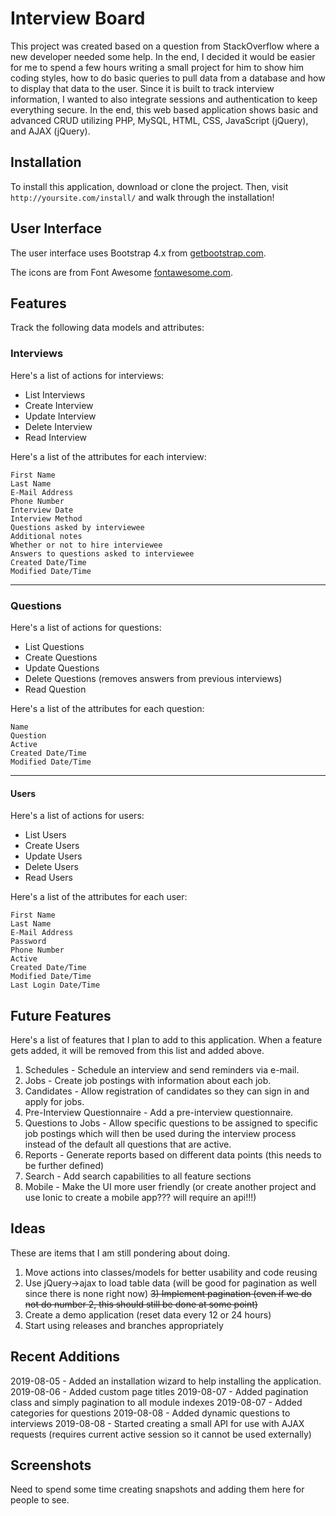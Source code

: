 # Interview Board

This project was created based on a question from StackOverflow where a new developer needed some help. In the end, I decided it would be easier for me to spend a few hours writing a small project for him to show him coding styles, how to do basic queries to pull data from a database and how to display that data to the user. Since it is built to track interview information, I wanted to also integrate sessions and authentication to keep everything secure. In the end, this web based application shows basic and advanced CRUD utilizing PHP, MySQL, HTML, CSS, JavaScript (jQuery), and AJAX (jQuery).

## Installation

To install this application, download or clone the project. Then, visit `http://yoursite.com/install/` and walk through the installation!

## User Interface

The user interface uses Bootstrap 4.x from [getbootstrap.com](https://getbootstrap.com/).

The icons are from Font Awesome [fontawesome.com](https://fontawesome.com).

## Features

Track the following data models and attributes:

### Interviews

Here's a list of actions for interviews:

 - List Interviews
 - Create Interview
 - Update Interview
 - Delete Interview
 - Read Interview

Here's a list of the attributes for each interview:

```
First Name
Last Name
E-Mail Address
Phone Number
Interview Date
Interview Method
Questions asked by interviewee
Additional notes
Whether or not to hire interviewee
Answers to questions asked to interviewee
Created Date/Time
Modified Date/Time
```

-----

### Questions

Here's a list of actions for questions:

 - List Questions
 - Create Questions
 - Update Questions
 - Delete Questions (removes answers from previous interviews)
 - Read Question

Here's a list of the attributes for each question:

```
Name
Question
Active
Created Date/Time
Modified Date/Time
```

-----

#### Users

Here's a list of actions for users:

 - List Users
 - Create Users
 - Update Users
 - Delete Users
 - Read Users

Here's a list of the attributes for each user:

```
First Name
Last Name
E-Mail Address
Password
Phone Number
Active
Created Date/Time
Modified Date/Time
Last Login Date/Time
```

## Future Features

Here's a list of features that I plan to add to this application. When a feature gets added, it will be removed from this list and added above.

1) Schedules - Schedule an interview and send reminders via e-mail.
2) Jobs - Create job postings with information about each job.
3) Candidates - Allow registration of candidates so they can sign in and apply for jobs.
4) Pre-Interview Questionnaire - Add a pre-interview questionnaire.
5) Questions to Jobs - Allow specific questions to be assigned to specific job postings which will then be used during the interview process instead of the default all questions that are active.
6) Reports - Generate reports based on different data points (this needs to be further defined)
7) Search - Add search capabilities to all feature sections
8) Mobile - Make the UI more user friendly (or create another project and use Ionic to create a mobile app??? will require an api!!!)

## Ideas

These are items that I am still pondering about doing.

1) Move actions into classes/models for better usability and code reusing
2) Use jQuery->ajax to load table data (will be good for pagination as well since there is none right now)
~~3) Implement pagination (even if we do not do number 2, this should still be done at some point)~~
4) Create a demo application (reset data every 12 or 24 hours)
5) Start using releases and branches appropriately

## Recent Additions

2019-08-05 - Added an installation wizard to help installing the application.
2019-08-06 - Added custom page titles
2019-08-07 - Added pagination class and simply pagination to all module indexes
2019-08-07 - Added categories for questions
2019-08-08 - Added dynamic questions to interviews
2019-08-08 - Started creating a small API for use with AJAX requests (requires current active session so it cannot be used externally)

## Screenshots

Need to spend some time creating snapshots and adding them here for people to see.
